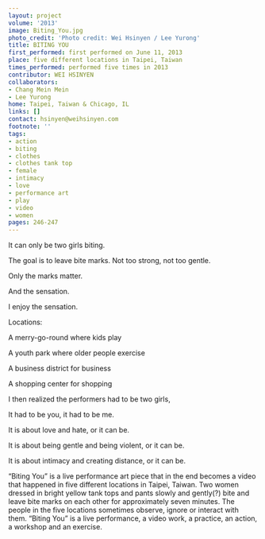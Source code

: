 ```yaml
---
layout: project
volume: '2013'
image: Biting_You.jpg
photo_credit: 'Photo credit: Wei Hsinyen / Lee Yurong'
title: BITING YOU
first_performed: first performed on June 11, 2013
place: five different locations in Taipei, Taiwan
times_performed: performed five times in 2013
contributor: WEI HSINYEN
collaborators:
- Chang Mein Mein
- Lee Yurong
home: Taipei, Taiwan & Chicago, IL
links: []
contact: hsinyen@weihsinyen.com
footnote: ''
tags:
- action
- biting
- clothes
- clothes tank top
- female
- intimacy
- love
- performance art
- play
- video
- women
pages: 246-247
---
```


It can only be two girls biting.

The goal is to leave bite marks. Not too strong, not too gentle.

Only the marks matter.

And the sensation.

I enjoy the sensation.

Locations:

A merry-go-round where kids play

A youth park where older people exercise

A business district for business

A shopping center for shopping

I then realized the performers had to be two girls,

It had to be you, it had to be me.

It is about love and hate, or it can be.

It is about being gentle and being violent, or it can be.

It is about intimacy and creating distance, or it can be.

“Biting You” is a live performance art piece that in the end becomes a video that happened in five different locations in Taipei, Taiwan. Two women dressed in bright yellow tank tops and pants slowly and gently(?) bite and leave bite marks on each other for approximately seven minutes. The people in the five locations sometimes observe, ignore or interact with them. “Biting You” is a live performance, a video work, a practice, an action, a workshop and an exercise.
